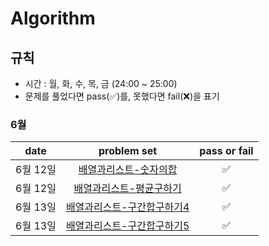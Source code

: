 # Algorithm

## 규칙
- 시간 : 월, 화, 수, 목, 금 (24:00 ~ 25:00)
- 문제를 풀었다면 pass(✅)를, 못했다면 fail(❌)을 표기

### 6월
| date       | problem set          | pass or fail |
| :----------: | :--------------------: | :----: |
|6월 12일| [배열과리스트-숫자의합](https://www.acmicpc.net/problem/11720) | ✅ |
|6월 12일| [배열과리스트-평균구하기](https://www.acmicpc.net/problem/11720) | ✅ |
|6월 13일| [배열과리스트-구간합구하기4](https://www.acmicpc.net/problem/11659) | ✅ |
|6월 13일| [배열과리스트-구간합구하기5](https://www.acmicpc.net/problem/1546) | ✅ |
